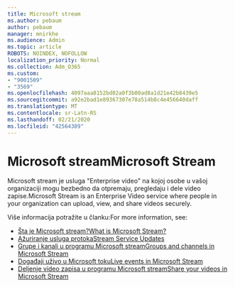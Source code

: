 ```yaml
---
title: Microsoft stream
ms.author: pebaum
author: pebaum
manager: mnirkhe
ms.audience: Admin
ms.topic: article
ROBOTS: NOINDEX, NOFOLLOW
localization_priority: Normal
ms.collection: Adm_O365
ms.custom:
- "9001509"
- "3569"
ms.openlocfilehash: 4097aaa8152bd02a0f3b00ad8a1d21e42b8439e5
ms.sourcegitcommit: a92e2bad1e89367307e78a514b8c4e456640daff
ms.translationtype: MT
ms.contentlocale: sr-Latn-RS
ms.lasthandoff: 02/21/2020
ms.locfileid: "42564389"
---
```

# <a name="microsoft-stream"></a><span data-ttu-id="1829f-102">Microsoft stream</span><span class="sxs-lookup"><span data-stu-id="1829f-102">Microsoft Stream</span></span>

<span data-ttu-id="1829f-103">Microsoft stream je usluga "Enterprise video" na kojoj osobe u vašoj organizaciji mogu bezbedno da otpremaju, pregledaju i dele video zapise.</span><span class="sxs-lookup"><span data-stu-id="1829f-103">Microsoft Stream is an Enterprise Video service where people in your organization can upload, view, and share videos securely.</span></span> 

<span data-ttu-id="1829f-104">Više informacija potražite u članku:</span><span class="sxs-lookup"><span data-stu-id="1829f-104">For more information, see:</span></span>

- [<span data-ttu-id="1829f-105">Šta je Microsoft stream?</span><span class="sxs-lookup"><span data-stu-id="1829f-105">What is Microsoft Stream?</span></span>](https://docs.microsoft.com/en-us/stream/overview)
- [<span data-ttu-id="1829f-106">Ažuriranje usluga protoka</span><span class="sxs-lookup"><span data-stu-id="1829f-106">Stream Service Updates</span></span>](https://techcommunity.microsoft.com/t5/microsoft-stream-service-updates/bd-p/StreamAnnouncements)
- [<span data-ttu-id="1829f-107">Grupe i kanali u programu Microsoft stream</span><span class="sxs-lookup"><span data-stu-id="1829f-107">Groups and channels in Microsoft Stream</span></span>](https://docs.microsoft.com/en-us/stream/groups-channels-organization)
- [<span data-ttu-id="1829f-108">Događaji uživo u Microsoft toku</span><span class="sxs-lookup"><span data-stu-id="1829f-108">Live events in Microsoft Stream</span></span>](https://docs.microsoft.com/en-us/stream/live-event-overview)
- [<span data-ttu-id="1829f-109">Deljenje video zapisa u programu Microsoft stream</span><span class="sxs-lookup"><span data-stu-id="1829f-109">Share your videos in Microsoft Stream</span></span>](https://docs.microsoft.com/en-us/stream/portal-share-video)